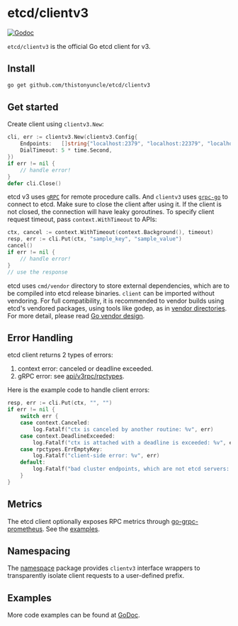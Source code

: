 # etcd/clientv3

[![Godoc](http://img.shields.io/badge/go-documentation-blue.svg?style=flat-square)](https://godoc.org/github.com/thistonyuncle/etcd/clientv3)

`etcd/clientv3` is the official Go etcd client for v3.

## Install

```bash
go get github.com/thistonyuncle/etcd/clientv3
```

## Get started

Create client using `clientv3.New`:

```go
cli, err := clientv3.New(clientv3.Config{
	Endpoints:   []string{"localhost:2379", "localhost:22379", "localhost:32379"},
	DialTimeout: 5 * time.Second,
})
if err != nil {
	// handle error!
}
defer cli.Close()
```

etcd v3 uses [`gRPC`](http://www.grpc.io) for remote procedure calls. And `clientv3` uses
[`grpc-go`](https://github.com/grpc/grpc-go) to connect to etcd. Make sure to close the client after using it. 
If the client is not closed, the connection will have leaky goroutines. To specify client request timeout,
pass `context.WithTimeout` to APIs:

```go
ctx, cancel := context.WithTimeout(context.Background(), timeout)
resp, err := cli.Put(ctx, "sample_key", "sample_value")
cancel()
if err != nil {
    // handle error!
}
// use the response
```

etcd uses `cmd/vendor` directory to store external dependencies, which are
to be compiled into etcd release binaries. `client` can be imported without
vendoring. For full compatibility, it is recommended to vendor builds using
etcd's vendored packages, using tools like godep, as in
[vendor directories](https://golang.org/cmd/go/#hdr-Vendor_Directories).
For more detail, please read [Go vendor design](https://golang.org/s/go15vendor).

## Error Handling

etcd client returns 2 types of errors:

1. context error: canceled or deadline exceeded.
2. gRPC error: see [api/v3rpc/rpctypes](https://godoc.org/github.com/thistonyuncle/etcd/etcdserver/api/v3rpc/rpctypes).

Here is the example code to handle client errors:

```go
resp, err := cli.Put(ctx, "", "")
if err != nil {
	switch err {
	case context.Canceled:
		log.Fatalf("ctx is canceled by another routine: %v", err)
	case context.DeadlineExceeded:
		log.Fatalf("ctx is attached with a deadline is exceeded: %v", err)
	case rpctypes.ErrEmptyKey:
		log.Fatalf("client-side error: %v", err)
	default:
		log.Fatalf("bad cluster endpoints, which are not etcd servers: %v", err)
	}
}
```

## Metrics

The etcd client optionally exposes RPC metrics through [go-grpc-prometheus](https://github.com/grpc-ecosystem/go-grpc-prometheus). See the [examples](https://github.com/thistonyuncle/etcd/blob/master/clientv3/example_metrics_test.go).

## Namespacing

The [namespace](https://godoc.org/github.com/thistonyuncle/etcd/clientv3/namespace) package provides `clientv3` interface wrappers to transparently isolate client requests to a user-defined prefix.

## Examples

More code examples can be found at [GoDoc](https://godoc.org/github.com/thistonyuncle/etcd/clientv3).
